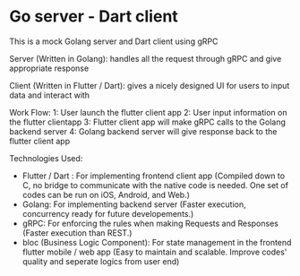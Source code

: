 # Go server - Dart client
This is a mock Golang server and Dart client using gRPC

Server (Written in Golang): handles all the request through gRPC and give appropriate response

Client (Written in Flutter / Dart): gives a nicely designed UI for users to input data and interact with

Work Flow:
1: User launch the flutter client app
2: User input information on the flutter clientapp
3: Flutter client app will make gRPC calls to the Golang backend server
4: Golang backend server will give response back to the flutter client app

Technologies Used:
- Flutter / Dart : For implementing frontend client app (Compiled down to C, no bridge to communicate with the native code is needed. One set of codes can be run on iOS, Android, and Web.) 
- Golang: For implementing backend server (Faster execution, concurrency ready for future developements.)
- gRPC: For enforcing the rules when making Requests and Responses (Faster execution than REST.)
- bloc (Business Logic Component): For state management in the frontend flutter mobile / web app (Easy to maintain and scalable. Improve codes' quality and seperate logics from user end)
